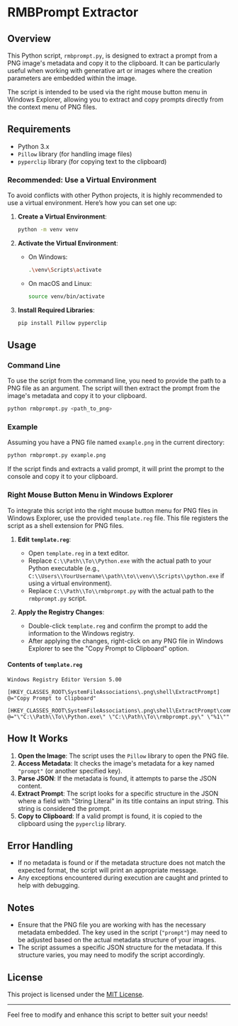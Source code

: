 # RMBPrompt Extractor

## Overview

This Python script, `rmbprompt.py`, is designed to extract a prompt from a PNG image's metadata and copy it to the clipboard. It can be particularly useful when working with generative art or images where the creation parameters are embedded within the image.

The script is intended to be used via the right mouse button menu in Windows Explorer, allowing you to extract and copy prompts directly from the context menu of PNG files.

## Requirements

- Python 3.x
- `Pillow` library (for handling image files)
- `pyperclip` library (for copying text to the clipboard)

### Recommended: Use a Virtual Environment

To avoid conflicts with other Python projects, it is highly recommended to use a virtual environment. Here’s how you can set one up:

1. **Create a Virtual Environment**:
   ```sh
   python -m venv venv
   ```

2. **Activate the Virtual Environment**:
   - On Windows:
     ```sh
     .\venv\Scripts\activate
     ```
   - On macOS and Linux:
     ```sh
     source venv/bin/activate
     ```

3. **Install Required Libraries**:
   ```sh
   pip install Pillow pyperclip
   ```

## Usage

### Command Line

To use the script from the command line, you need to provide the path to a PNG file as an argument. The script will then extract the prompt from the image's metadata and copy it to your clipboard.

```sh
python rmbprompt.py <path_to_png>
```

### Example

Assuming you have a PNG file named `example.png` in the current directory:

```sh
python rmbprompt.py example.png
```

If the script finds and extracts a valid prompt, it will print the prompt to the console and copy it to your clipboard.

### Right Mouse Button Menu in Windows Explorer

To integrate this script into the right mouse button menu for PNG files in Windows Explorer, use the provided `template.reg` file. This file registers the script as a shell extension for PNG files.

1. **Edit `template.reg`**:
   - Open `template.reg` in a text editor.
   - Replace `C:\\Path\\To\\Python.exe` with the actual path to your Python executable (e.g., `C:\\Users\\YourUsername\\path\\to\\venv\\Scripts\\python.exe` if using a virtual environment).
   - Replace `C:\\Path\\To\\rmbprompt.py` with the actual path to the `rmbprompt.py` script.

2. **Apply the Registry Changes**:
   - Double-click `template.reg` and confirm the prompt to add the information to the Windows registry.
   - After applying the changes, right-click on any PNG file in Windows Explorer to see the "Copy Prompt to Clipboard" option.

#### Contents of `template.reg`

```reg
Windows Registry Editor Version 5.00

[HKEY_CLASSES_ROOT\SystemFileAssociations\.png\shell\ExtractPrompt]
@="Copy Prompt to Clipboard"

[HKEY_CLASSES_ROOT\SystemFileAssociations\.png\shell\ExtractPrompt\command]
@="\"C:\\Path\\To\\Python.exe\" \"C:\\Path\\To\\rmbprompt.py\" \"%1\""
```

## How It Works

1. **Open the Image**: The script uses the `Pillow` library to open the PNG file.
2. **Access Metadata**: It checks the image's metadata for a key named `"prompt"` (or another specified key).
3. **Parse JSON**: If the metadata is found, it attempts to parse the JSON content.
4. **Extract Prompt**: The script looks for a specific structure in the JSON where a field with "String Literal" in its title contains an input string. This string is considered the prompt.
5. **Copy to Clipboard**: If a valid prompt is found, it is copied to the clipboard using the `pyperclip` library.

## Error Handling

- If no metadata is found or if the metadata structure does not match the expected format, the script will print an appropriate message.
- Any exceptions encountered during execution are caught and printed to help with debugging.

## Notes

- Ensure that the PNG file you are working with has the necessary metadata embedded. The key used in the script (`"prompt"`) may need to be adjusted based on the actual metadata structure of your images.
- The script assumes a specific JSON structure for the metadata. If this structure varies, you may need to modify the script accordingly.

## License

This project is licensed under the [MIT License](LICENSE).

---

Feel free to modify and enhance this script to better suit your needs!
